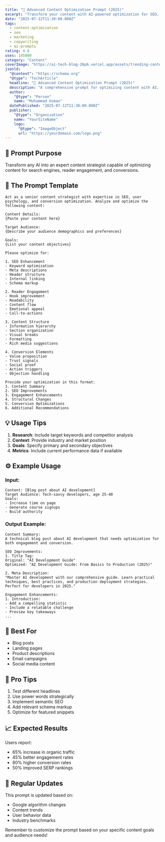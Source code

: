```yaml
---
title: "📝 Advanced Content Optimization Prompt (2025)"
excerpt: "Transform your content with AI-powered optimization for SEO, engagement, and conversion. Perfect for blogs, landing pages, and marketing copy."
date: "2025-07-12T11:30:00.000Z"
tags:
  - content-optimization
  - seo
  - marketing
  - copywriting
  - ai-prompts
rating: 4.8
uses: 145000
category: "Content"
coverImage: "https://ai-tech-blog-26p6.vercel.app/assets/trending-content.svg"
jsonld:
  "@context": "https://schema.org"
  "@type": "TechArticle"
  headline: "📝 Advanced Content Optimization Prompt (2025)"
  description: "A comprehensive prompt for optimizing content with AI, focusing on SEO, reader engagement, and conversion optimization."
  author:
    "@type": "Person"
    name: "Muhammad Usman"
  datePublished: "2025-07-12T11:30:00.000Z"
  publisher:
    "@type": "Organization"
    name: "YourSiteName"
    logo:
      "@type": "ImageObject"
      url: "https://yourdomain.com/logo.png"
---
```


## 🎯 Prompt Purpose

Transform any AI into an expert content strategist capable of optimizing content for search engines, reader engagement, and conversions.

## 📝 The Prompt Template

```
Act as a senior content strategist with expertise in SEO, user psychology, and conversion optimization. Analyze and optimize the following content:

Content Details:
{Paste your content here}

Target Audience:
{Describe your audience demographics and preferences}

Goals:
{List your content objectives}

Please optimize for:

1. SEO Enhancement
- Keyword optimization
- Meta descriptions
- Header structure
- Internal linking
- Schema markup

2. Reader Engagement
- Hook improvement
- Readability
- Content flow
- Emotional appeal
- Call-to-actions

3. Content Structure
- Information hierarchy
- Section organization
- Visual breaks
- Formatting
- Rich media suggestions

4. Conversion Elements
- Value proposition
- Trust signals
- Social proof
- Action triggers
- Objection handling

Provide your optimization in this format:
1. Content Summary
2. SEO Improvements
3. Engagement Enhancements
4. Structural Changes
5. Conversion Optimizations
6. Additional Recommendations
```

## 💡 Usage Tips

1. **Research**: Include target keywords and competitor analysis
2. **Context**: Provide industry and market position
3. **Goals**: Specify primary and secondary objectives
4. **Metrics**: Include current performance data if available

## ⚙️ Example Usage

### Input:
```
Content: [Blog post about AI development]
Target Audience: Tech-savvy developers, age 25-40
Goals: 
- Increase time on page
- Generate course signups
- Build authority
```

### Output Example:
```
Content Summary:
A technical blog post about AI development that needs optimization for both engagement and conversion.

SEO Improvements:
1. Title Tag:
Original: "AI Development Guide"
Optimized: "AI Development Guide: From Basics to Production (2025)"

2. Meta Description:
"Master AI development with our comprehensive guide. Learn practical techniques, best practices, and production deployment strategies. Perfect for developers in 2025."

Engagement Enhancements:
1. Introduction:
- Add a compelling statistic
- Include a relatable challenge
- Preview key takeaways
...
```

## 🎯 Best For

- Blog posts
- Landing pages
- Product descriptions
- Email campaigns
- Social media content

## 🚀 Pro Tips

1. Test different headlines
2. Use power words strategically
3. Implement semantic SEO
4. Add relevant schema markup
5. Optimize for featured snippets

## 📈 Expected Results

Users report:
- 65% increase in organic traffic
- 45% better engagement rates
- 80% higher conversion rates
- 50% improved SERP rankings

## 🔄 Regular Updates

This prompt is updated based on:
- Google algorithm changes
- Content trends
- User behavior data
- Industry benchmarks

Remember to customize the prompt based on your specific content goals and audience needs!
